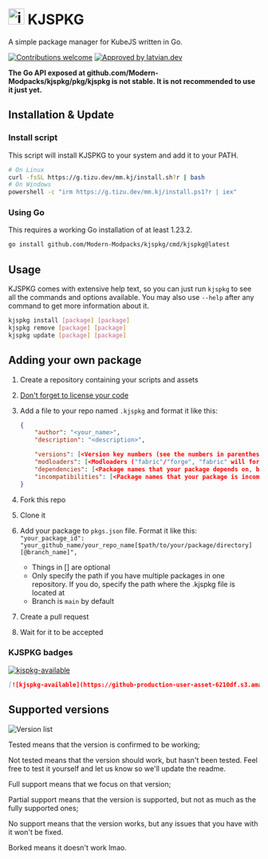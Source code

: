 # <img alt="icon" height="32" src="https://user-images.githubusercontent.com/79367505/227798123-5454e9b1-b39b-4c45-9e02-e18f2e807585.png"> KJSPKG

A simple package manager for KubeJS written in Go.

[![Contributions welcome](https://github.com/Modern-Modpacks/kjspkg/assets/79367505/d2519e70-ce96-4bbc-b35b-af3e674bf421)](https://github.com/Modern-Modpacks/kjspkg#adding-your-own-package)
[![Approved by latvian.dev](https://img.shields.io/badge/approved%20by-lat-c374e4?style=for-the-badge&labelColor=480066)](https://github.com/user-attachments/assets/0df64919-6333-447e-9869-c270138941bd)

**The Go API exposed at github.com/Modern-Modpacks/kjspkg/pkg/kjspkg is not
stable. It is not recommended to use it just yet.**

## Installation & Update

### Install script

This script will install KJSPKG to your system and add it to your PATH.

```sh
# On Linux
curl -fsSL https://g.tizu.dev/mm.kj/install.sh?r | bash
# On Windows
powershell -c "irm https://g.tizu.dev/mm.kj/install.ps1?r | iex"
```

<!-- ### Arch Linux

KJSPKG is available in the AUR as `kjspkg-git`.

```sh
paru -S kjspkg-git
``` -->

<!-- ### winget

KJSPKG is available in the winget repository as `modernmodpacks.kjspkg`.

```sh
winget install modernmodpacks.kjspkg
``` -->

### Using Go

This requires a working Go installation of at least 1.23.2.

```sh
go install github.com/Modern-Modpacks/kjspkg/cmd/kjspkg@latest
```

## Usage

KJSPKG comes with extensive help text, so you can just run `kjspkg` to see all
the commands and options available. You may also use `--help` after any command
to get more information about it.

```sh
kjspkg install [package] [package]
kjspkg remove [package] [package]
kjspkg update [package] [package]
```

## Adding your own package

1. Create a repository containing your scripts and assets
2. [Don't forget to license your code](https://choosealicense.com/)
3. Add a file to your repo named `.kjspkg` and format it like this:

    ```json
    {
        "author": "<your_name>",
        "description": "<description>",

        "versions": [<Version key numbers (see the numbers in parentheses in the table below, or use this formula: "version title = 1.(version key + 10).whatever"). Can contain multiple numbers>],
        "modloaders": [<Modloaders ("fabric"/"forge", "fabric" will for quilt as well)>. Can contain multiple modloaders],
        "dependencies": [<Package names that your package depends on, blank if none. To depend on mods add "mod:" before the mod id>],
        "incompatibilities": [<Package names that your package is incompatible with, blank if none. Incompatible mods are also supported (use the same syntax)>]
    }
    ```

4. Fork this repo
5. Clone it
6. Add your package to `pkgs.json` file. Format it like this: `"your_package_id": "your_github_name/your_repo_name[$path/to/your/package/directory][@branch_name]",`
    * Things in [] are optional
    * Only specify the path if you have multiple packages in one repository. If you do, specify the path where the .kjspkg file is located at
    * Branch is `main` by default
7. Create a pull request
8. Wait for it to be accepted

### KJSPKG badges

[![kjspkg-available](https://github-production-user-asset-6210df.s3.amazonaws.com/79367505/250114674-fb848719-d52e-471b-a6cf-2c0ea6729f1c.svg)](https://kjspkglookup.modernmodpacks.site/#)

```md
[![kjspkg-available](https://github-production-user-asset-6210df.s3.amazonaws.com/79367505/250114674-fb848719-d52e-471b-a6cf-2c0ea6729f1c.svg)](https://kjspkglookup.modernmodpacks.site/#{packagename})
```

## Supported versions

![Version list](https://github.com/user-attachments/assets/5a3b8e3a-bd91-456e-8443-bbffa894a38f)

Tested means that the version is confirmed to be working;

Not tested means that the version should work, but hasn't been tested. Feel free to test it yourself and let us know so we'll update the readme.

Full support means that we focus on that version;

Partial support means that the version is supported, but not as much as the fully supported ones;

No support means that the version works, but any issues that you have with it won't be fixed.

Borked means it doesn't work lmao.

